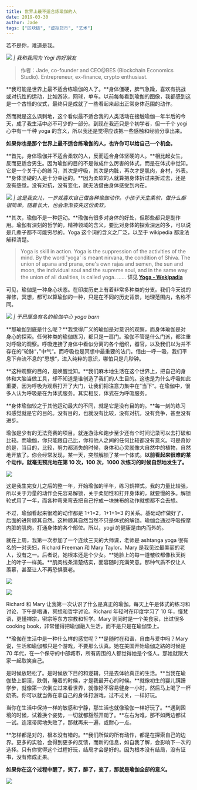 ```yaml
---
title: 世界上最不适合练瑜伽的人
date: 2019-03-30
author: Jade
tags: ["区块链", "虚拟货币", "艺术"]
---
```


若不是你，难道是我。

<!--more-->

![](https://cosmosrepair-1257028016.cos.ap-beijing.myqcloud.com/2019-06-27-640%20-66-.jpeg)
*| 我和我同为 Yogi 的好朋友*

> 作者：Jade, co-founder and CEO@BES (Blockchain Economics Studio). Entrepreneur, ex-finance, crypto enthusiast.

**我可能是世界上最不适合练瑜伽的人了。**身体僵硬，脾气急躁，喜欢有挑战或对抗性的运动，比如游泳，网球，单车。以前每每看到瑜伽的图像，我都感到这是一个古怪的仪式，最终只是成就了一些看起来超出正常身体范围的动作。

然而就是这么讽刺地，这个看似最不适合我的人类活动在接触瑜伽一年半后的今天，成了我生活中必不可少的一部分。到现在我还只是个初学者，但一千个 yogi 心中有一千种 yoga 的含义，所以我还是觉得应该把一些感触和经验分享出来。

**如果你也是那个世界上最不适合练瑜伽的人，也许你可以给自己一个机会。**

**首先，身体瑜伽并不适合柔软的人，反而适合身体坚硬的人。**相比起女生，反而更适合男生。因为瑜伽的目的不是做成什么厉害的体式，而是在体式中觉知。它是一个关于心的练习，其次是呼吸，其次是内脏，再次才是肌肉，身材，外表。**身体坚硬的人是十分幸运的。**因为柔软的人就算把身体折过来折过去，还是没有感觉。没有对抗，没有变化，就无法借由身体感受到内在。

![](https://cosmosrepair-1257028016.cos.ap-beijing.myqcloud.com/2019-06-27-640%20-67-.jpeg)
*| 这是我女儿，一岁就喜欢自己做各种瑜伽动作。小孩子天生柔软，做什么都很简单。随着长大，也会渐渐丧失这份柔软。*

**其次，瑜伽不是一种运动。**瑜伽有很多对身体的好处，但那些都只是副作用。瑜伽有深刻的哲学的，精神领域的含义，要比对身体的探索深远的多，可以说是几辈子都不可能穷尽的。Yoga 这个词的含义之广泛，以至于 wikipedia 都没法解释清楚。

> Yoga is skill in action.
> Yoga is the suppression of the activities of the mind.
> By the word 'yoga' is meant nirvana, the condition of Shiva.
> The union of apana and prana, one's own rajas and semen, the sun and moon, the individual soul and the supreme soul, and in the same way the union of all dualities, is called yoga.
> ……
> **详见 [Yoga - Wekipadia](https://en.wikipedia.org/wiki/Yoga)**

可见，瑜伽是一种身心状态。在印度历史上有着非常多种类的分支。我们今天说的禅修，冥想，都可以算瑜伽的一种，只是在不同的历史背景，地理范围内，名称不同。

![](https://cosmosrepair-1257028016.cos.ap-beijing.myqcloud.com/2019-06-27-640%20-68-.jpeg)
*| 于巴厘岛有名的瑜伽中心 yoga barn*

**那瑜伽到底是什么呢？**我觉得广义的瑜伽是对意识的观察，而身体瑜伽是对身心的探索。任何种类的瑜伽练习，都只是一扇门。瑜伽不管是什么门派，都注重对呼吸的观察。呼吸连接了身体中看似分离的各个组织，器官，以及我们以为并不存在的”轮脉“，”中气“。而呼吸也是冥想中最重要的法门。借由一呼一吸，我们平息下奔流不息的”思想“，进入纯粹的意识，哪怕只是几秒钟。

**这种观察的目的，是唤醒觉知。**我们麻木地生活在这个世界上，把自己的身体和大脑当做工具，却不知道是谁创造了我们的人生目的。这也是为什么呼吸如此重要，因为呼吸为观察打开了大门，让我们把注意力集中在”当下“。在瑜伽中，很多人认为呼吸是在为体式服务。其实相反，体式在为呼吸服务。

**身体瑜伽较之于其他运动最大的不同，就是它是没有目的的。**每一刻的练习和感觉就是它的目的。没有目的，也就没有比较，没有对抗，没有竞争，甚至没有进步。

瑜伽是少有的无法竞赛的项目。就连游泳和跑步至少还有个时间记录可以去打破和比较。而瑜伽，你只能跟自己比，你和他人之间的任何比较都没有意义。可是奇妙的是，当目的，比较，努力都消失的时候，身体和心灵就像大自然中的植物，自然地开放了。你会经常发现，某一天，突然解锁了某一个体式。**以前看起来很难的某个动作，就毫无预兆地在第 10 次，100 次，1000 次练习的时候自然地发生了。**

![](https://cosmosrepair-1257028016.cos.ap-beijing.myqcloud.com/2019-06-27-640%20-69-.jpeg)

这是我生完女儿之后的整一年，开始瑜伽的半年，练习鹤禅式。我的力量比较强，所以关于力量的动作会先容易解锁，关于柔韧性和打开身体的，就要慢的多。解锁轮式用了一年，而各种弯来弯去把自己拧成一块抹布的动作就想都不会去想。

不过，瑜伽看起来很难的动作都是 1+1=2，1+1+1=3 的关系。基础动作做好了，后面的进阶顺其自然。这种顺其自然当然不只是体式的解锁。瑜伽会通过呼吸按摩内脏的肌肉，打通身体的各个部位。所以，yogi 的健康是由内而外的。

就在上周，我第一次参加了一个连续三天的大师课，老师是 ashtanga yoga 很有名的一对夫妇，Richard Freeman 和 Mary Taylor。Mary 是我见过最美丽的老人，没有之一。后者说，她根本还是个少女。**她脸上的每一道皱纹都像秋天树上的叶子一样美。**肌肉线条清楚结实，面容随时充满笑意。那种气质不仅让人羡慕，甚至让人不再恐惧衰老。

![](https://cosmosrepair-1257028016.cos.ap-beijing.myqcloud.com/2019-06-27-640%20-70-.jpeg)

![](https://cosmosrepair-1257028016.cos.ap-beijing.myqcloud.com/2019-06-27-640%20-71-.jpeg)

Richard 和 Mary 让我第一次认识了什么是真正的瑜伽。每天上午是体式的练习和讨论，下午是唱诵，冥想和哲学讨论。Richard 年轻时在印度学习了 10 年，懂梵语，更懂禅宗，密宗等东方宗教和哲学。Mary 则同时是一个美食家，出过很多 cooking book，非常懂得把瑜伽融入生活，而不是只是在瑜伽垫上。

**瑜伽在生活中是一种什么样的感觉呢？**是随时在和谐，自由与爱中吗？Mary 说，生活和瑜伽都只是个游戏，不要那么认真。她在美国开始瑜伽之路的时候是 70 年代，在一个保守的中部城市，所有周围的人都觉得她是个怪人。那她就跟大家一起取笑自己。

是时候放轻松了。是时候放下目的和逻辑，只是去体验真正的生活。**当我在瑜伽垫上翻滚，跌倒，睡着的时候，才是我最开心的时候。**就像初生的婴儿蹒跚学步，就像第一次倒立过来看世界，就像好不容易健身一小时，然后马上喝了一杯奶茶。你可以就当做在拿自己的身体打游戏，过不过关，一样好玩。

当你在生活中保持一样的敏感和宁静，那生活也就像瑜伽一样好玩了。**遇到困境的时候，试着换个姿势，一切就都豁然开朗了。**左右为难，那不如两边都试一试。连滚带爬地失败了，那就再来一遍，或耐心一点。

**怎样都是对的，根本没有错的。**我们所做的所有动作，都是在探索自己的边界。更多的实验，会得到更多的反馈，而新的信息，如自我了解，会影响下一次的选择。只有你觉得这个过程好玩，结局才会是好的。因为根本没有结局，没有证书，没有修成正果。

**如果你在这个过程中醒了，笑了，醉了，变了，那就是瑜伽全部的意义。**

![](https://cosmosrepair-1257028016.cos.ap-beijing.myqcloud.com/2019-06-27-640%20-72-.jpeg)